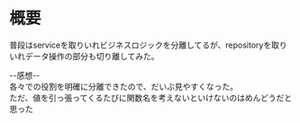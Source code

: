 # 概要

普段はserviceを取りいれビジネスロジックを分離してるが、repositoryを取りいれデータ操作の部分も切り離してみた。  

--感想--  
各々での役割を明確に分離できたので、だいぶ見やすくなった。  
ただ、値を引っ張ってくるたびに関数名を考えないといけないのはめんどうだと思った
